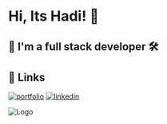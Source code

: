 
# Hi, Its Hadi! 👋



## 🚀 I'm a full stack developer 🛠 


## 🔗 Links
[![portfolio](https://img.shields.io/badge/my_portfolio-000?style=for-the-badge&logo=ko-fi&logoColor=white)](https://www.a1hadi.com/cv/)
[![linkedin](https://img.shields.io/badge/linkedin-0A66C2?style=for-the-badge&logo=linkedin&logoColor=white)](https://www.linkedin.com/in/a1hub/)


![Logo](https://www.a1hadi.com/cv/logo.png)

